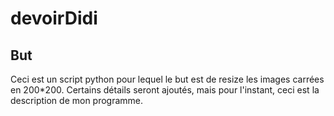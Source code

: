 # devoirDidi

## But

Ceci est un script python pour lequel le but est de resize les images carrées en 200*200.
Certains détails seront ajoutés, mais pour l'instant, ceci est la description de mon programme.
